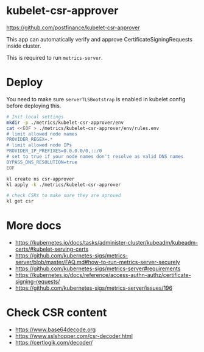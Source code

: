 
# kubelet-csr-approver

https://github.com/postfinance/kubelet-csr-approver

This app can automatically verify and approve CertificateSigningRequests inside cluster.

This is required to run `metrics-server`.

# Deploy

You need to make sure `serverTLSBootstrap` is enabled in kubelet config before deploying this.

```bash
# Init local settings
mkdir -p ./metrics/kubelet-csr-approver/env
cat <<EOF > ./metrics/kubelet-csr-approver/env/rules.env
# limit allowed node names
PROVIDER_REGEX=.*
# limit allowed node IPs
PROVIDER_IP_PREFIXES=0.0.0.0/0,::/0
# set to true if your node names don't resolve as valid DNS names
BYPASS_DNS_RESOLUTION=true
EOF

kl create ns csr-approver
kl apply -k ./metrics/kubelet-csr-approver

# check CSRs to make sure they are aproved
kl get csr
```

# More docs

- https://kubernetes.io/docs/tasks/administer-cluster/kubeadm/kubeadm-certs/#kubelet-serving-certs
- https://github.com/kubernetes-sigs/metrics-server/blob/master/FAQ.md#how-to-run-metrics-server-securely
- https://github.com/kubernetes-sigs/metrics-server#requirements
- https://kubernetes.io/docs/reference/access-authn-authz/certificate-signing-requests/
- https://github.com/kubernetes-sigs/metrics-server/issues/196

# Check CSR content

- https://www.base64decode.org
- https://www.sslshopper.com/csr-decoder.html
- https://certlogik.com/decoder/
